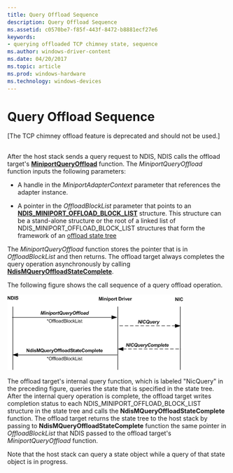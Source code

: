 ```yaml
---
title: Query Offload Sequence
description: Query Offload Sequence
ms.assetid: c0570be7-f85f-443f-8472-b8881ecf27e6
keywords:
- querying offloaded TCP chimney state, sequence
ms.author: windows-driver-content
ms.date: 04/20/2017
ms.topic: article
ms.prod: windows-hardware
ms.technology: windows-devices
---
```


# Query Offload Sequence


\[The TCP chimney offload feature is deprecated and should not be used.\]

## <a href="" id="ddk-query-offload-sequence-ng"></a>


After the host stack sends a query request to NDIS, NDIS calls the offload target's [**MiniportQueryOffload**](https://msdn.microsoft.com/library/windows/hardware/ff559423) function. The *MiniportQueryOffload* function inputs the following parameters:

-   A handle in the *MiniportAdapterContext* parameter that references the adapter instance.

-   A pointer in the *OffloadBlockList* parameter that points to an [**NDIS\_MINIPORT\_OFFLOAD\_BLOCK\_LIST**](https://msdn.microsoft.com/library/windows/hardware/ff566469) structure. This structure can be a stand-alone structure or the root of a linked list of NDIS\_MINIPORT\_OFFLOAD\_BLOCK\_LIST structures that form the framework of an [offload state tree](offload-state-tree.md)

The *MiniportQueryOffload* function stores the pointer that is in *OffloadBlockList* and then returns. The offload target always completes the query operation asynchronously by calling [**NdisMQueryOffloadStateComplete**](https://msdn.microsoft.com/library/windows/hardware/ff563634).

The following figure shows the call sequence of a query offload operation.

![diagram illustrating a call sequence of a query offload operation](images/query-offload.png)

The offload target's internal query function, which is labeled "NicQuery" in the preceding figure, queries the state that is specified in the state tree. After the internal query operation is complete, the offload target writes completion status to each NDIS\_MINIPORT\_OFFLOAD\_BLOCK\_LIST structure in the state tree and calls the **NdisMQueryOffloadStateComplete** function. The offload target returns the state tree to the host stack by passing to **NdisMQueryOffloadStateComplete** function the same pointer in *OffloadBlockList* that NDIS passed to the offload target's *MiniportQueryOffload* function.

Note that the host stack can query a state object while a query of that state object is in progress.

 

 





